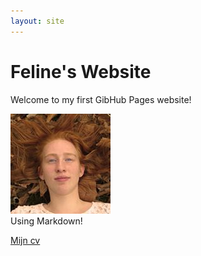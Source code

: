 ```yaml
---
layout: site
---
```

# Feline's Website
Welcome to my first GibHub Pages website!

![Link naar foto](images/profielfoto.jpg)  
Using Markdown!

[Mijn cv](cv)
